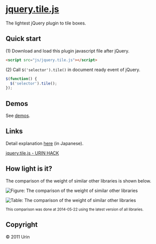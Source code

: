 # [jquery.tile.js](//urin.github.io/jquery.tile.js/)
The lightest jQuery plugin to tile boxes.

## Quick start
(1) Download and load this plugin javascript file after jQuery.  

```html
<script src="js/jquery.tile.js"></script>
```

(2) Call `$('selector').tile()` in document ready event of jQuery.  

```javascript
$(function() {
  $('selector').tile();
});
```

## Demos
See [demos](//urin.github.io/jquery.tile.js/).

## Links
Detail explanation [here](//urin.github.io/posts/2013/release-jquery-tile-js/) (in Japanese).

[jquery.tile.js - URIN HACK](//urin.github.io/posts/2013/release-jquery-tile-js/)

## How light is it?

The comparison of the weight of similar other libraries is shown below.

![Figure: The comparison of the weight of similar other libraries](http://raw.githubusercontent.com/wiki/urin/jquery.tile.js/images/script-size-comparison-graph.png "The comparison of the weight of similar other libraries")

![Table: The comparison of the weight of similar other libraries](http://raw.githubusercontent.com/wiki/urin/jquery.tile.js/images/script-size-comparison-table.png "The comparison of the weight of similar other libraries")

<small>This comparison was done at 2014-05-22 using the latest version of all libraries.</small>

## Copyright
&copy; 2011 Urin

